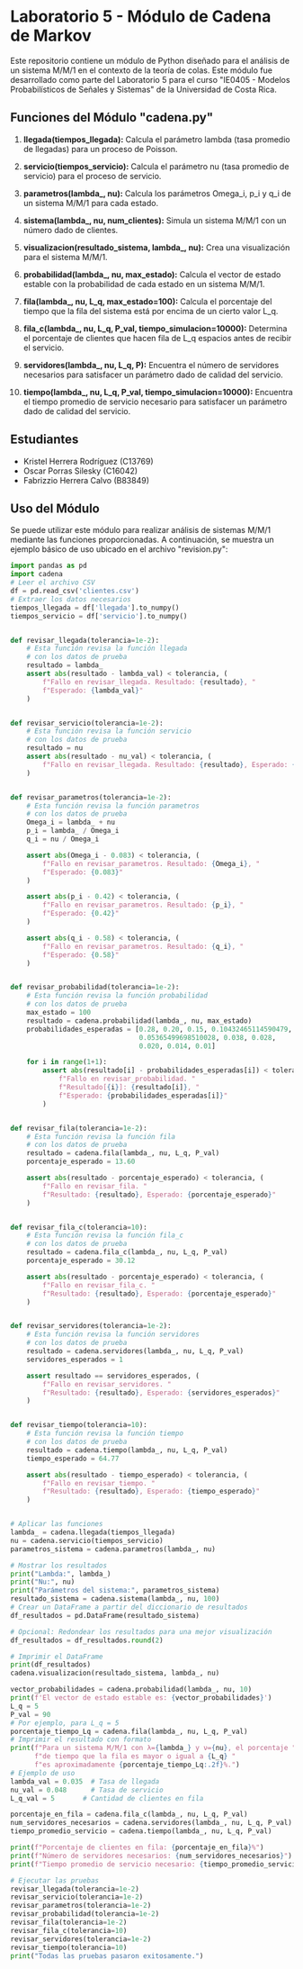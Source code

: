 # Laboratorio 5 - Módulo de Cadena de Markov

Este repositorio contiene un módulo de Python diseñado para el análisis de un sistema M/M/1 en el contexto de la teoría de colas. Este módulo fue desarrollado como parte del Laboratorio 5 para el curso "IE0405 - Modelos Probabilísticos de Señales y Sistemas" de la Universidad de Costa Rica.

## Funciones del Módulo "cadena.py"

1. **llegada(tiempos_llegada):** Calcula el parámetro lambda (tasa promedio de llegadas) para un proceso de Poisson.

2. **servicio(tiempos_servicio):** Calcula el parámetro nu (tasa promedio de servicio) para el proceso de servicio.

3. **parametros(lambda_, nu):** Calcula los parámetros Omega_i, p_i y q_i de un sistema M/M/1 para cada estado.

4. **sistema(lambda_, nu, num_clientes):** Simula un sistema M/M/1 con un número dado de clientes.

5. **visualizacion(resultado_sistema, lambda_, nu):** Crea una visualización para el sistema M/M/1.

6. **probabilidad(lambda_, nu, max_estado):** Calcula el vector de estado estable con la probabilidad de cada estado en un sistema M/M/1.

7. **fila(lambda_, nu, L_q, max_estado=100):** Calcula el porcentaje del tiempo que la fila del sistema está por encima de un cierto valor L_q.

8. **fila_c(lambda_, nu, L_q, P_val, tiempo_simulacion=10000):** Determina el porcentaje de clientes que hacen fila de L_q espacios antes de recibir el servicio.

9. **servidores(lambda_, nu, L_q, P):** Encuentra el número de servidores necesarios para satisfacer un parámetro dado de calidad del servicio.

10. **tiempo(lambda_, nu, L_q, P_val, tiempo_simulacion=10000):** Encuentra el tiempo promedio de servicio necesario para satisfacer un parámetro dado de calidad del servicio.

## Estudiantes

- Kristel Herrera Rodríguez (C13769)
- Oscar Porras Silesky (C16042)
- Fabrizzio Herrera Calvo (B83849)

## Uso del Módulo

Se puede utilizar este módulo para realizar análisis de sistemas M/M/1 mediante las funciones proporcionadas. A continuación, se muestra un ejemplo básico de uso ubicado en el archivo "revision.py":

```python
import pandas as pd
import cadena
# Leer el archivo CSV
df = pd.read_csv('clientes.csv')
# Extraer los datos necesarios
tiempos_llegada = df['llegada'].to_numpy()
tiempos_servicio = df['servicio'].to_numpy()


def revisar_llegada(tolerancia=1e-2):
    # Esta función revisa la función llegada
    # con los datos de prueba
    resultado = lambda_
    assert abs(resultado - lambda_val) < tolerancia, (
        f"Fallo en revisar_llegada. Resultado: {resultado}, "
        f"Esperado: {lambda_val}"
    )


def revisar_servicio(tolerancia=1e-2):
    # Esta función revisa la función servicio
    # con los datos de prueba
    resultado = nu
    assert abs(resultado - nu_val) < tolerancia, (
        f"Fallo en revisar_llegada. Resultado: {resultado}, Esperado: {nu_val}"
    )


def revisar_parametros(tolerancia=1e-2):
    # Esta función revisa la función parametros
    # con los datos de prueba
    Omega_i = lambda_ + nu
    p_i = lambda_ / Omega_i
    q_i = nu / Omega_i

    assert abs(Omega_i - 0.083) < tolerancia, (
        f"Fallo en revisar_parametros. Resultado: {Omega_i}, "
        f"Esperado: {0.083}"
    )

    assert abs(p_i - 0.42) < tolerancia, (
        f"Fallo en revisar_parametros. Resultado: {p_i}, "
        f"Esperado: {0.42}"
    )

    assert abs(q_i - 0.58) < tolerancia, (
        f"Fallo en revisar_parametros. Resultado: {q_i}, "
        f"Esperado: {0.58}"
    )


def revisar_probabilidad(tolerancia=1e-2):
    # Esta función revisa la función probabilidad
    # con los datos de prueba
    max_estado = 100
    resultado = cadena.probabilidad(lambda_, nu, max_estado)
    probabilidades_esperadas = [0.28, 0.20, 0.15, 0.10432465114590479, 0.075,
                                0.05365499698510028, 0.038, 0.028,
                                0.020, 0.014, 0.01]

    for i in range(1+1):
        assert abs(resultado[i] - probabilidades_esperadas[i]) < tolerancia, (
            f"Fallo en revisar_probabilidad. "
            f"Resultado[{i}]: {resultado[i]}, "
            f"Esperado: {probabilidades_esperadas[i]}"
        )


def revisar_fila(tolerancia=1e-2):
    # Esta función revisa la función fila
    # con los datos de prueba
    resultado = cadena.fila(lambda_, nu, L_q, P_val)
    porcentaje_esperado = 13.60

    assert abs(resultado - porcentaje_esperado) < tolerancia, (
        f"Fallo en revisar_fila. "
        f"Resultado: {resultado}, Esperado: {porcentaje_esperado}"
    )


def revisar_fila_c(tolerancia=10):
    # Esta función revisa la función fila_c
    # con los datos de prueba
    resultado = cadena.fila_c(lambda_, nu, L_q, P_val)
    porcentaje_esperado = 30.12

    assert abs(resultado - porcentaje_esperado) < tolerancia, (
        f"Fallo en revisar_fila_c. "
        f"Resultado: {resultado}, Esperado: {porcentaje_esperado}"
    )


def revisar_servidores(tolerancia=1e-2):
    # Esta función revisa la función servidores
    # con los datos de prueba
    resultado = cadena.servidores(lambda_, nu, L_q, P_val)
    servidores_esperados = 1

    assert resultado == servidores_esperados, (
        f"Fallo en revisar_servidores. "
        f"Resultado: {resultado}, Esperado: {servidores_esperados}"
    )


def revisar_tiempo(tolerancia=10):
    # Esta función revisa la función tiempo
    # con los datos de prueba
    resultado = cadena.tiempo(lambda_, nu, L_q, P_val)
    tiempo_esperado = 64.77

    assert abs(resultado - tiempo_esperado) < tolerancia, (
        f"Fallo en revisar_tiempo. "
        f"Resultado: {resultado}, Esperado: {tiempo_esperado}"
    )


# Aplicar las funciones
lambda_ = cadena.llegada(tiempos_llegada)
nu = cadena.servicio(tiempos_servicio)
parametros_sistema = cadena.parametros(lambda_, nu)

# Mostrar los resultados
print("Lambda:", lambda_)
print("Nu:", nu)
print("Parámetros del sistema:", parametros_sistema)
resultado_sistema = cadena.sistema(lambda_, nu, 100)
# Crear un DataFrame a partir del diccionario de resultados
df_resultados = pd.DataFrame(resultado_sistema)

# Opcional: Redondear los resultados para una mejor visualización
df_resultados = df_resultados.round(2)

# Imprimir el DataFrame
print(df_resultados)
cadena.visualizacion(resultado_sistema, lambda_, nu)

vector_probabilidades = cadena.probabilidad(lambda_, nu, 10)
print(f'El vector de estado estable es: {vector_probabilidades}')
L_q = 5
P_val = 90
# Por ejemplo, para L_q = 5
porcentaje_tiempo_Lq = cadena.fila(lambda_, nu, L_q, P_val)
# Imprimir el resultado con formato
print(f"Para un sistema M/M/1 con λ={lambda_} y ν={nu}, el porcentaje "
      f"de tiempo que la fila es mayor o igual a {L_q} "
      f"es aproximadamente {porcentaje_tiempo_Lq:.2f}%.")
# Ejemplo de uso
lambda_val = 0.035  # Tasa de llegada
nu_val = 0.048      # Tasa de servicio
L_q_val = 5       # Cantidad de clientes en fila

porcentaje_en_fila = cadena.fila_c(lambda_, nu, L_q, P_val)
num_servidores_necesarios = cadena.servidores(lambda_, nu, L_q, P_val)
tiempo_promedio_servicio = cadena.tiempo(lambda_, nu, L_q, P_val)

print(f"Porcentaje de clientes en fila: {porcentaje_en_fila}%")
print(f"Número de servidores necesarios: {num_servidores_necesarios}")
print(f"Tiempo promedio de servicio necesario: {tiempo_promedio_servicio}")

# Ejecutar las pruebas
revisar_llegada(tolerancia=1e-2)
revisar_servicio(tolerancia=1e-2)
revisar_parametros(tolerancia=1e-2)
revisar_probabilidad(tolerancia=1e-2)
revisar_fila(tolerancia=1e-2)
revisar_fila_c(tolerancia=10)
revisar_servidores(tolerancia=1e-2)
revisar_tiempo(tolerancia=10)
print("Todas las pruebas pasaron exitosamente.")
